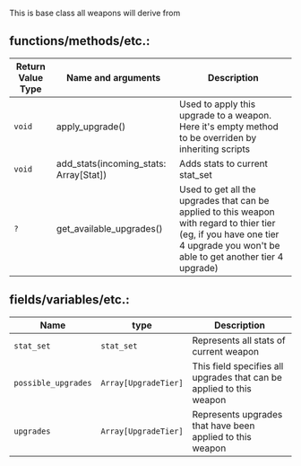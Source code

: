 
This is base class all weapons will derive from
## functions/methods/etc.:

Return Value Type|Name and arguments|Description
-|-|-
`void`|apply_upgrade()|Used to apply this upgrade to a weapon. Here it's empty method to be overriden by inheriting scripts
`void`|add_stats(incoming_stats: Array[Stat])|Adds stats to current stat_set
`?`|get_available_upgrades()|Used to get all the upgrades that can be applied to this weapon with regard to thier tier (eg, if you have one tier 4 upgrade you won't be able to get another tier 4 upgrade)
## fields/variables/etc.:

Name|type|Description
-|-|-
`stat_set`|`stat_set`|Represents all stats of current weapon
`possible_upgrades`|`Array[UpgradeTier]`|This field specifies all upgrades that can be applied to this weapon
`upgrades`|`Array[UpgradeTier]`|Represents upgrades that have been applied to this weapon
